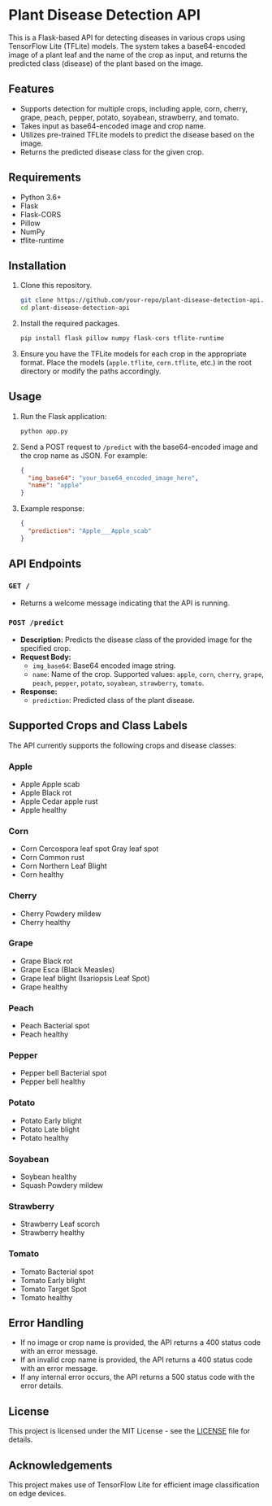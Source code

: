 # Plant Disease Detection API

This is a Flask-based API for detecting diseases in various crops using TensorFlow Lite (TFLite) models. The system takes a base64-encoded image of a plant leaf and the name of the crop as input, and returns the predicted class (disease) of the plant based on the image.

## Features
- Supports detection for multiple crops, including apple, corn, cherry, grape, peach, pepper, potato, soyabean, strawberry, and tomato.
- Takes input as base64-encoded image and crop name.
- Utilizes pre-trained TFLite models to predict the disease based on the image.
- Returns the predicted disease class for the given crop.

## Requirements
- Python 3.6+
- Flask
- Flask-CORS
- Pillow
- NumPy
- tflite-runtime

## Installation

1. Clone this repository.
   ```bash
   git clone https://github.com/your-repo/plant-disease-detection-api.git
   cd plant-disease-detection-api
   ```

2. Install the required packages.
   ```bash
   pip install flask pillow numpy flask-cors tflite-runtime
   ```

3. Ensure you have the TFLite models for each crop in the appropriate format. Place the models (`apple.tflite`, `corn.tflite`, etc.) in the root directory or modify the paths accordingly.

## Usage

1. Run the Flask application:
   ```bash
   python app.py
   ```

2. Send a POST request to `/predict` with the base64-encoded image and the crop name as JSON. For example:

   ```json
   {
     "img_base64": "your_base64_encoded_image_here",
     "name": "apple"
   }
   ```

3. Example response:
   ```json
   {
     "prediction": "Apple___Apple_scab"
   }
   ```

## API Endpoints

### `GET /`
- Returns a welcome message indicating that the API is running.

### `POST /predict`
- **Description:** Predicts the disease class of the provided image for the specified crop.
- **Request Body:**
  - `img_base64`: Base64 encoded image string.
  - `name`: Name of the crop. Supported values: `apple`, `corn`, `cherry`, `grape`, `peach`, `pepper`, `potato`, `soyabean`, `strawberry`, `tomato`.
- **Response:**
  - `prediction`: Predicted class of the plant disease.

## Supported Crops and Class Labels

The API currently supports the following crops and disease classes:

### Apple
- Apple Apple scab
- Apple Black rot
- Apple Cedar apple rust
- Apple healthy

### Corn
- Corn Cercospora leaf spot Gray leaf spot
- Corn Common rust
- Corn Northern Leaf Blight
- Corn healthy

### Cherry
- Cherry Powdery mildew
- Cherry healthy

### Grape
- Grape Black rot
- Grape Esca (Black Measles)
- Grape leaf blight (Isariopsis Leaf Spot)
- Grape healthy

### Peach
- Peach Bacterial spot
- Peach healthy

### Pepper
- Pepper bell Bacterial spot
- Pepper bell healthy

### Potato
- Potato Early blight
- Potato Late blight
- Potato healthy

### Soyabean
- Soybean healthy
- Squash Powdery mildew

### Strawberry
- Strawberry Leaf scorch
- Strawberry healthy

### Tomato
- Tomato Bacterial spot
- Tomato Early blight
- Tomato Target Spot
- Tomato healthy

## Error Handling
- If no image or crop name is provided, the API returns a 400 status code with an error message.
- If an invalid crop name is provided, the API returns a 400 status code with an error message.
- If any internal error occurs, the API returns a 500 status code with the error details.

## License
This project is licensed under the MIT License - see the [LICENSE](LICENSE) file for details.

## Acknowledgements
This project makes use of TensorFlow Lite for efficient image classification on edge devices.


